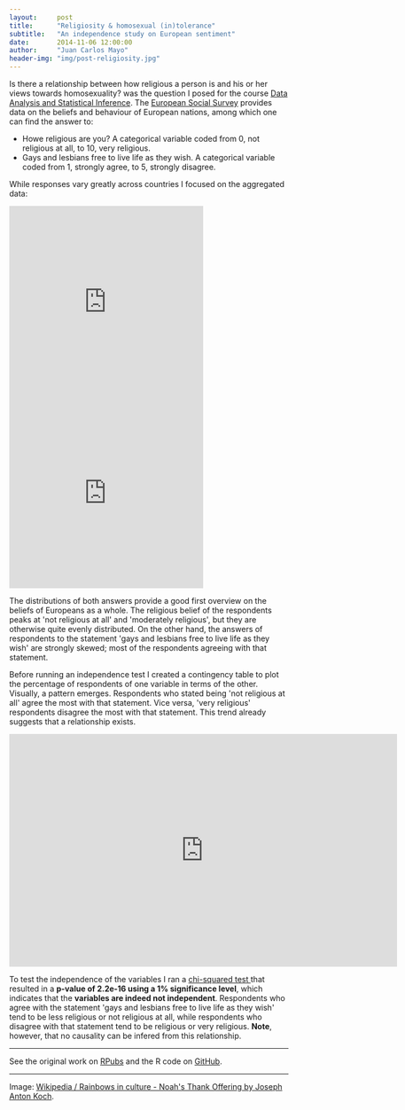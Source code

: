 ```yaml
---
layout:     post
title:      "Religiosity & homosexual (in)tolerance"
subtitle:   "An independence study on European sentiment"
date:       2014-11-06 12:00:00
author:     "Juan Carlos Mayo"
header-img: "img/post-religiosity.jpg"
---
```


Is there a relationship between how religious a person is and his or her views towards homosexuality? was the question I posed  for the course <a target="_blank" href="https://www.coursera.org/course/statistics">Data Analysis and Statistical Inference</a>. The <a target="_blank" href="http://www.europeansocialsurvey.org">European Social Survey</a> provides data on the beliefs and behaviour of European nations, among which one can find the answer to:

* Howe religious are you? A categorical variable coded from 0, not religious at all, to 10, very religious.
* Gays and lesbians free to live life as they wish. A categorical variable coded from 1, strongly agree, to 5, strongly disagree.  


While responses vary greatly across countries I focused on the aggregated data:

<iframe width="350" height="345" frameborder="0" seamless="seamless" scrolling="no" src="https://plot.ly/~jcarlosmayo/22.embed?width=460&height=345"></iframe>
<iframe width="350" height="345" frameborder="0" seamless="seamless" scrolling="no" src="https://plot.ly/~jcarlosmayo/23.embed?width=460&height=345"></iframe>

The distributions of both answers provide a good first overview on the beliefs of Europeans as a whole. The religious belief of the respondents peaks at 'not religious at all' and 'moderately religious', but they are otherwise quite evenly distributed. On the other hand, the answers of respondents to the statement 'gays and lesbians free to live life as they wish' are strongly skewed; most of the respondents agreeing with that statement.

Before running an independence test I created a contingency table to plot the percentage of respondents of one variable in terms of the other. Visually, a pattern emerges. Respondents who stated being 'not religious at all' agree the most with that statement. Vice versa, 'very religious' respondents disagree the most with that statement. This trend already suggests that a relationship exists.

<iframe width="700" height="420" frameborder="0" seamless="seamless" scrolling="no" src="https://plot.ly/~jcarlosmayo/25.embed?width=560&height=420"></iframe>


To test the independence of the variables I ran a <a target="_blank" href="https://en.wikipedia.org/wiki/Pearson%27s_chi-squared_test">chi-squared test </a> that resulted in a **p-value of 2.2e-16 using a 1% significance level**, which indicates that the **variables are indeed not independent**. Respondents who agree with the statement 'gays and lesbians free to live life as they wish' tend to be less religious or not religious at all, while respondents who disagree with that statement tend to be religious or very religious. **Note**, however, that no causality can be infered from this relationship.

---

See the original work on <a target="_blank" href="http://rpubs.com/jcarlosmayo/dasi_project">RPubs</a> and the R code on <a target="_blank" href="https://github.com/jcarlosmayo/dasi_project">GitHub</a>.

---

<div id="image-credit">Image: <a href="https://en.wikipedia.org/wiki/Rainbows_in_culture">Wikipedia / Rainbows in culture - Noah's Thank Offering by Joseph Anton Koch</a>.</div>
